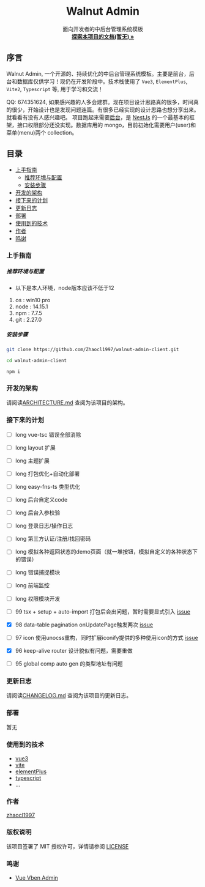 <!-- PROJECT LOGO -->
<p align="center">
  <!-- <a href="">
    <img src="https://github.com/Zhaocl1997/walnut-admin-client/blob/main/src/assets/images/logo.png?raw=true" alt="Logo" width="80" height="80">
  </a> -->

  <h1 align="center">Walnut Admin</h1>
  <p align="center">
    面向开发者的中后台管理系统模板
    <br />
    <a href="https://walnut-admin-doc.netlify.app/"><strong>探索本项目的文档(暂无) »</strong></a>
    <!-- <br />
    <br />
    <a href="https://github.com/shaojintian/Best_README_template">查看Demo</a>
    ·
    <a href="https://github.com/shaojintian/Best_README_template/issues">报告Bug</a>
    ·
    <a href="https://github.com/shaojintian/Best_README_template/issues">提出新特性</a> -->
  </p>

</p>

## 序言

Walnut Admin, 一个开源的、持续优化的中后台管理系统模板。主要是前台，后台和数据库仅供学习！现仍在开发阶段中。技术栈使用了 `Vue3`, `ElementPlus`, `Vite2`, `Typescript` 等, 用于学习和交流！

QQ: 674351624, 如果感兴趣的人多会建群。现在项目设计思路真的很多，时间真的很少，开始设计也是发现问题连篇。有很多已经实现的设计思路也想分享出来。就看看有没有人感兴趣吧。
项目跑起来需要[后台][walnut-admin-server]，是 [NestJs][nestjs-url] 的一个最基本的框架，接口权限部分还没实现。数据库用的 mongo，目前初始化需要用户(user)和菜单(menu)两个 collection。

## 目录

- [上手指南](#上手指南)
  - [推荐环境与配置](#推荐环境与配置)
  - [安装步骤](#安装步骤)
- [开发的架构](#开发的架构)
- [接下来的计划](#接下来的计划)
- [更新日志](#更新日志)
- [部署](#部署)
- [使用到的技术](#使用到的技术)
- [作者](#作者)
- [鸣谢](#鸣谢)

### 上手指南

##### 推荐环境与配置

- 以下是本人环境，node版本应该不低于12

1. os : win10 pro
2. node : 14.15.1
3. npm : 7.7.5
4. git : 2.27.0

##### 安装步骤

```sh
git clone https://github.com/Zhaocl1997/walnut-admin-client.git
```

```sh
cd walnut-admin-client
```

```
npm i
```

### 开发的架构

请阅读[ARCHITECTURE.md](https://github.com/Zhaocl1997/walnut-admin-client/blob/main/ARCHITECTURE.md) 查阅为该项目的架构。

### 接下来的计划  

- [ ] long vue-tsc 错误全部消除  
- [ ] long layout 扩展 
- [ ] long 主题扩展
- [ ] long 打包优化+自动化部署
- [ ] long easy-fns-ts 类型优化
- [ ] long 后台自定义code
- [ ] long 后台入参校验
- [ ] long 登录日志/操作日志
- [ ] long 第三方认证/注册/找回密码
- [ ] long 模拟各种返回状态的demo页面（就一堆按钮，模拟自定义的各种状态下的错误）
- [ ] long 错误捕捉模块
- [ ] long 前端监控
- [ ] long 权限模块开发

- [ ] 99 tsx + setup + auto-import 打包后会出问题，暂时需要显式引入 [issue](https://github.com/antfu/unplugin-auto-import/issues/75)
- [x] 98 data-table pagination onUpdatePage触发两次 [issue](https://github.com/TuSimple/naive-ui/issues/1666)
- [ ] 97 icon 使用unocss重构，同时扩展iconify提供的多种使用icon的方式 [issue](https://github.com/antfu/unocss)
- [x] 96 keep-alive router 设计貌似有问题，需要重做
- [ ] 95 global comp auto gen 的类型地址有问题

### 更新日志

请阅读[CHANGELOG.md](https://github.com/Zhaocl1997/walnut-admin-client/blob/main/CHANGELOG.md) 查阅为该项目的更新日志。

### 部署

暂无

### 使用到的技术

- [vue3][vue3-url]
- [vite][vite-url]
- [elementPlus][ele-url]
- [typescript][ts-url]
- ...


### 作者

[zhaocl1997][author-url]

### 版权说明

该项目签署了 MIT 授权许可，详情请参阅 [LICENSE][license-url]

### 鸣谢

- [Vue Vben Admin][vben-url]

<!-- links -->

[author-url]: https://github.com/Zhaocl1997
[walnut-admin-client]: https://github.com/Zhaocl1997/walnut-admin-client
[walnut-admin-server]: https://github.com/Zhaocl1997/walnut-admin-server
[license-url]: https://github.com/Zhaocl1997/walnut-admin-client/blob/main/LICENSE

[vue3-url]: https://v3.cn.vuejs.org/
[vite-url]: https://vitejs.dev/
[ele-url]: https://element-plus.gitee.io/#/zh-CN
[nestjs-url]: https://docs.nestjs.com/
[ts-url]: https://www.typescriptlang.org/

[vben-url]: https://github.com/anncwb/vue-vben-admin
[take-over-mode]: https://github.com/johnsoncodehk/volar/discussions/471